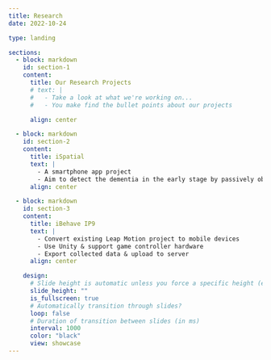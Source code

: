 ```yaml
---
title: Research
date: 2022-10-24

type: landing

sections:
  - block: markdown
    id: section-1
    content:
      title: Our Research Projects
      # text: |
      #   - Take a look at what we're working on...
      #   - You make find the bullet points about our projects

      align: center

  - block: markdown
    id: section-2
    content:
      title: iSpatial
      text: |
        - A smartphone app project
        - Aim to detect the dementia in the early stage by passively observing users walking pattern
      align: center

  - block: markdown
    id: section-3
    content:
      title: iBehave IP9
      text: |
        - Convert existing Leap Motion project to mobile devices
        - Use Unity & support game controller hardware
        - Export collected data & upload to server
      align: center

    design:
      # Slide height is automatic unless you force a specific height (e.g. '400px')
      slide_height: ""
      is_fullscreen: true
      # Automatically transition through slides?
      loop: false
      # Duration of transition between slides (in ms)
      interval: 1000
      color: "black"
      view: showcase
---
```

